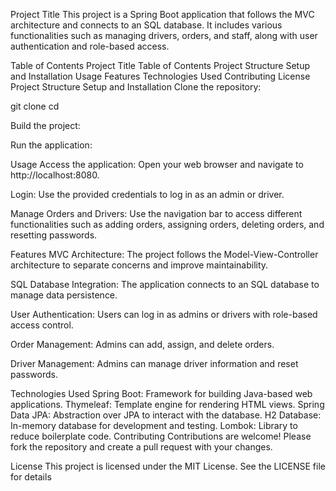 Project Title
This project is a Spring Boot application that follows the MVC architecture and connects to an SQL database. It includes various functionalities such as managing drivers, orders, and staff, along with user authentication and role-based access.

Table of Contents
Project Title
Table of Contents
Project Structure
Setup and Installation
Usage
Features
Technologies Used
Contributing
License
Project Structure
Setup and Installation
Clone the repository:

git clone <repository-url>
cd <repository-directory>

Build the project:

Run the application:

Usage
Access the application: Open your web browser and navigate to http://localhost:8080.

Login: Use the provided credentials to log in as an admin or driver.

Manage Orders and Drivers: Use the navigation bar to access different functionalities such as adding orders, assigning orders, deleting orders, and resetting passwords.

Features
MVC Architecture: The project follows the Model-View-Controller architecture to separate concerns and improve maintainability.

SQL Database Integration: The application connects to an SQL database to manage data persistence.

User Authentication: Users can log in as admins or drivers with role-based access control.

Order Management: Admins can add, assign, and delete orders.

Driver Management: Admins can manage driver information and reset passwords.

Technologies Used
Spring Boot: Framework for building Java-based web applications.
Thymeleaf: Template engine for rendering HTML views.
Spring Data JPA: Abstraction over JPA to interact with the database.
H2 Database: In-memory database for development and testing.
Lombok: Library to reduce boilerplate code.
Contributing
Contributions are welcome! Please fork the repository and create a pull request with your changes.

License
This project is licensed under the MIT License. See the LICENSE file for details
